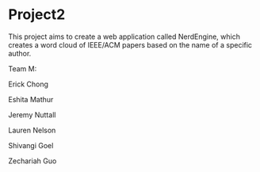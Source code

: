 # Project2
This project aims to create a web application called NerdEngine, which creates a word cloud of IEEE/ACM papers based on the name of a specific author. 

Team M:

Erick Chong

Eshita Mathur

Jeremy Nuttall

Lauren Nelson

Shivangi Goel

Zechariah Guo
